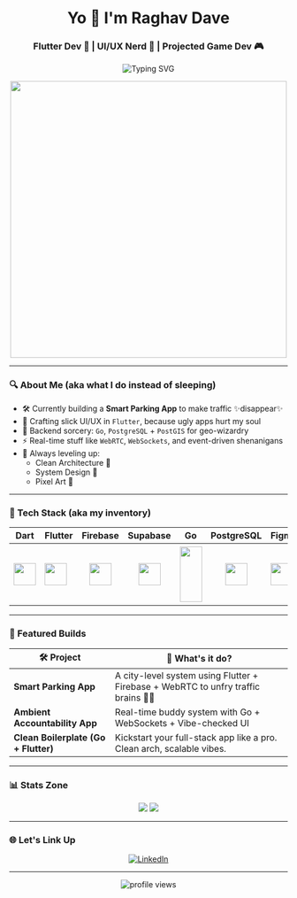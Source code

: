 <h1 align="center">Yo 👾 I'm Raghav Dave</h1>        
<h3 align="center">Flutter Dev 🚀 | UI/UX Nerd 🎨 | Projected Game Dev 🎮</h3>  
     
<p align="center">  
  <img src="https://readme-typing-svg.herokuapp.com?font=Fira+Code&duration=3000&pause=500&color=5C6BC0&center=true&vCenter=true&width=435&lines=Building+real-time+Flutter+apps📱;Designing+UI%2FUX+that+vibes✨;Pixel+art+and+clean+code+combo🧠🎨;Never+not+learning+🚀" alt="Typing SVG" />  
</p>   
 
<p align="center">    
  <img src="https://media2.giphy.com/media/v1.Y2lkPTc5MGI3NjExOWxrYWljdHN1YWxiMGE2M3Z4YzB4b2pmMDlqbHNsejNncnI5OXFlciZlcD12MV9pbnRlcm5hbF9naWZfYnlfaWQmY3Q9Zw/rzcYzbp8BZmwWTUPFa/giphy.gif" width="500"/>
</p>  

---
 
### 🔍 About Me (aka what I do instead of sleeping)

- 🛠️ Currently building a **Smart Parking App** to make traffic ✨disappear✨
- 📱 Crafting slick UI/UX in `Flutter`, because ugly apps hurt my soul
- 🧠 Backend sorcery: `Go`, `PostgreSQL` + `PostGIS` for geo-wizardry
- ⚡ Real-time stuff like `WebRTC`, `WebSockets`, and event-driven shenanigans
- 🎯 Always leveling up:
  - Clean Architecture 🧼
  - System Design 🧩
  - Pixel Art 🧃

---

### 🧩 Tech Stack (aka my inventory)

| Dart | Flutter | Firebase | Supabase | Go | PostgreSQL | Figma | Flame |
|------|---------|----------|----------|----|------------|-------|-------|
| <img src="https://cdn.jsdelivr.net/gh/devicons/devicon/icons/dart/dart-original.svg" height="40"/> | <img src="https://cdn.jsdelivr.net/gh/devicons/devicon/icons/flutter/flutter-original.svg" height="40"/> | <p align="center"> <img src="https://cdn.jsdelivr.net/gh/devicons/devicon/icons/firebase/firebase-plain.svg" height="40"/> | <p align="center"> <img src="https://cdn.jsdelivr.net/gh/devicons/devicon/icons/supabase/supabase-original.svg" height="40"/> | <img src="https://cdn.jsdelivr.net/gh/devicons/devicon/icons/go/go-original.svg" height="100" width ="40"/> | <p align="center"> <img src="https://cdn.jsdelivr.net/gh/devicons/devicon/icons/postgresql/postgresql-original.svg" height="40"/> | <img src="https://cdn.jsdelivr.net/gh/devicons/devicon/icons/figma/figma-original.svg" height="40"/> | <h1 align="center" > 🔥

---

### 🚀 Featured Builds

| 🛠️ Project | 🧠 What's it do? |
|------------|------------------|
| **Smart Parking App** | A city-level system using Flutter + Firebase + WebRTC to unfry traffic brains 🧠🚗 |
| **Ambient Accountability App** | Real-time buddy system with Go + WebSockets + Vibe-checked UI |
| **Clean Boilerplate (Go + Flutter)** | Kickstart your full-stack app like a pro. Clean arch, scalable vibes. |

---

### 📊 Stats Zone

<p align="center">
  <img src="https://github-readme-stats.vercel.app/api?username=Neutrino-18&show_icons=true&theme=tokyonight" />
  <img src="https://github-readme-stats.vercel.app/api/top-langs/?username=Neutrino-18&layout=compact&theme=tokyonight" />
</p>

---

### 🌐 Let's Link Up

<p align="center">
  <a href="https://www.linkedin.com/in/raghav-dave-27087225b/" target="_blank"><img alt="LinkedIn" src="https://img.shields.io/badge/-LinkedIn-0A66C2?style=for-the-badge&logo=linkedin&logoColor=white"/></a> 
</p>

---

<p align="center"><img src="https://komarev.com/ghpvc/?username=Neutrino-18&label=Profile%20views&color=blueviolet&style=flat" alt="profile views"/></p>
